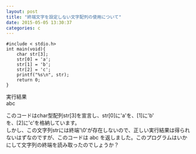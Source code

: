 ```yaml
---
layout: post
title: "終端文字を設定しない文字配列の使用について"
date: 2015-05-05 13:30:37
categories: c
---
```

<pre><code>#include &lt; stdio.h&gt;
int main(void){
    char str[3];
    str[0] = 'a';
    str[1] = 'b';
    str[2] = 'c';
    printf("%s\n", str);
    return 0;
}
</code></pre>

<p>実行結果<br>
abc</p>

<p>このコードはchar型配列str[3]を宣言し、str[0]に'a'を、[1]に'b'<br>
を、[2]に'c'を格納しています。<br>
しかし、この文字列strには終端'\0'が存在しないので、正しい実行結果は得られないはずなのですが、このコードは abc を返しました。このプログラムはいかにして文字列の終端を読み取ったのでしょうか？</p>
